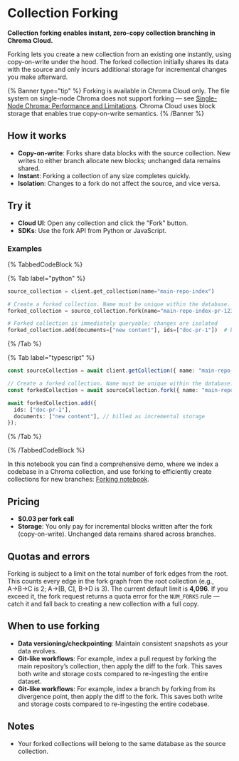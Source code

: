 # Collection Forking

**Collection forking enables instant, zero-copy collection branching in Chroma Cloud.**

Forking lets you create a new collection from an existing one instantly, using copy-on-write under the hood. The forked collection initially shares its data with the source and only incurs additional storage for incremental changes you make afterward.

{% Banner type="tip" %}
Forking is available in Chroma Cloud only. The file system on single-node Chroma does not support forking — see [Single-Node Chroma: Performance and Limitations](../guides/deploy/performance). Chroma Cloud uses block storage that enables true copy-on-write semantics.
{% /Banner %}

## How it works

- **Copy-on-write**: Forks share data blocks with the source collection. New writes to either branch allocate new blocks; unchanged data remains shared.
- **Instant**: Forking a collection of any size completes quickly.
- **Isolation**: Changes to a fork do not affect the source, and vice versa.

## Try it

- **Cloud UI**: Open any collection and click the "Fork" button.
- **SDKs**: Use the fork API from Python or JavaScript.

### Examples

{% TabbedCodeBlock %}

{% Tab label="python" %}
```python
source_collection = client.get_collection(name="main-repo-index")

# Create a forked collection. Name must be unique within the database.
forked_collection = source_collection.fork(name="main-repo-index-pr-1234")

# Forked collection is immediately queryable; changes are isolated
forked_collection.add(documents=["new content"], ids=["doc-pr-1"])  # billed as incremental storage
```
{% /Tab %}

{% Tab label="typescript" %}
```typescript
const sourceCollection = await client.getCollection({ name: "main-repo-index" });

// Create a forked collection. Name must be unique within the database.
const forkedCollection = await sourceCollection.fork({ name: "main-repo-index-pr-1234" });

await forkedCollection.add({
  ids: ["doc-pr-1"],
  documents: ["new content"], // billed as incremental storage
});
```
{% /Tab %}

{% /TabbedCodeBlock %}

In this notebook you can find a comprehensive demo, where we index a codebase in a Chroma collection, and use forking to efficiently create collections for new branches: [Forking notebook](https://github.com/chroma-core/chroma/blob/main/examples/advanced/forking.ipynb).

## Pricing

- **$0.03 per fork call**
- **Storage**: You only pay for incremental blocks written after the fork (copy-on-write). Unchanged data remains shared across branches.

## Quotas and errors

Forking is subject to a limit on the total number of fork edges from the root. This counts every edge in the fork graph from the root collection (e.g., A→B→C is 2; A→[B, C], B→D is 3). The current default limit is **4,096**. If you exceed it, the fork request returns a quota error for the `NUM_FORKS` rule — catch it and fall back to creating a new collection with a full copy.

## When to use forking

- **Data versioning/checkpointing**: Maintain consistent snapshots as your data evolves.
- **Git-like workflows**: For example, index a pull request by forking the main repository’s collection, then apply the diff to the fork. This saves both write and storage costs compared to re-ingesting the entire dataset.
 - **Git-like workflows**: For example, index a branch by forking from its divergence point, then apply the diff to the fork. This saves both write and storage costs compared to re-ingesting the entire codebase.

## Notes

- Your forked collections will belong to the same database as the source collection.


